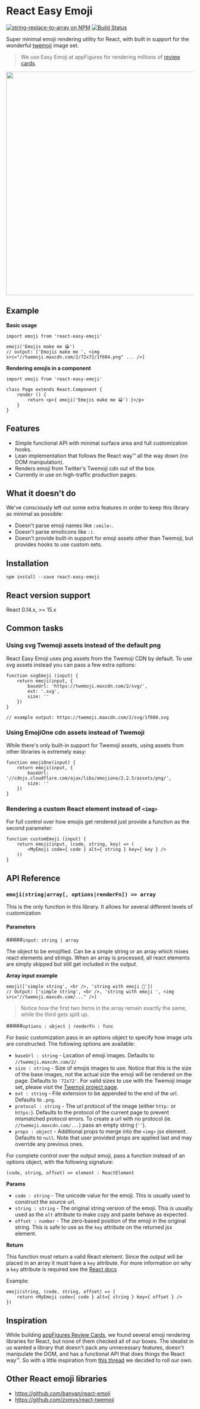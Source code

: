 # React Easy Emoji

[![string-replace-to-array on NPM](https://img.shields.io/npm/v/react-easy-emoji.svg)](https://www.npmjs.com/package/react-easy-emoji)
[![Build Status](https://img.shields.io/circleci/project/appfigures/react-easy-emoji.svg)](https://circleci.com/gh/appfigures/react-easy-emoji)

Super minimal emoji rendering utility for React, with built in support for the wonderful [twemoji](https://github.com/twitter/twemoji) image set.

> We use Easy Emoji at appFigures for rendering millions of [review cards](http://blog.appfigures.com/unleash-your-app-reviews-with-review-cards/).

<a href="https://appfigures.com/reviews/41680810438L1SidPd0I5JBQAxo-L2DlLQ" target="_blank">
  <img src="https://raw.githubusercontent.com/appfigures/react-easy-emoji/master/images/review-appfigures.png" width="600" />
</a>

## Example

**Basic usage**

```
import emoji from 'react-easy-emoji'

emoji('Emojis make me 😀')
// output: ['Emojis make me ', <img src="//twemoji.maxcdn.com/2/72x72/1f604.png" ... />]
```

**Rendering emojis in a component**

```
import emoji from 'react-easy-emoji'

class Page extends React.Component {
	render () {
		return <p>{ emoji('Emojis make me 😀') }</p>
	}
}
```

## Features

- Simple functional API with minimal surface area and full customization hooks.
- Lean implementation that follows the React way™ all the way down (no DOM manipulation).
- Renders emoji from Twitter's Twemoji cdn out of the box.
- Currently in use on high-traffic production pages.

## What it doesn't do

We've consciously left out some extra features in order to keep this library as minimal as possible:

- Doesn't parse emoji names like `:smile:`.
- Doesn't parse emoticons like `:)`.
- Doesn't provide built-in support for emoji assets other than Twemoji, but provides hooks to use custom sets.

## Installation

```
npm install --save react-easy-emoji
```

## React version support

React 0.14.x, >= 15.x

## Common tasks

### Using svg Twemoji assets instead of the default png

React Easy Emoji uses png assets from the Twemoji CDN by default. To use svg assets instead you can pass a few extra options:

```
function svgEmoji (input) {
	return emoji(input, {
		baseUrl: 'https://twemoji.maxcdn.com/2/svg/',
		ext: '.svg',
		size: ''
	})
}

// example output: https://twemoji.maxcdn.com/2/svg/1f600.svg
```

### Using EmojiOne cdn assets instead of Twemoji

While there's only built-in support for Twemoji assets, using assets from other libraries is extremely easy:

```
function emojiOne(input) {
	return emoji(input, {
		baseUrl: '//cdnjs.cloudflare.com/ajax/libs/emojione/2.2.5/assets/png/',
		size: ''
	})
}
```

### Rendering a custom React element instead of `<img>`

For full control over how emojis get rendered just provide a function as the second parameter:

```
function customEmoji (input) {
	return emoji(input, (code, string, key) => (
		<MyEmoji code={ code } alt={ string } key={ key } />
	))
}
```

## API Reference

### `emoji(string|array[, options|renderFn]) => array`

This is the only function in this library. It allows for several different levels of customization

#### Parameters

#####`input: string | array`

The object to be emojified. Can be a simple string or an array which mixes react elements and strings. When an array is processed, all react elements are simply skipped but still get included in the output.

**Array input example**

```
emoji(['simple string', <br />, 'string with emoji 🍻'])
// Output: ['simple string', <br />, 'string with emoji ', <img src="//twemoji.maxcdn.com/..." />]
```
> Notice how the first two items in the array remain exactly the same, while the third gets split up.

#####`options : object | renderFn : func`

For basic customization pass in an options object to specify how image urls are constructed. The following options are available:

- `baseUrl : string` - Location of emoji images. Defaults to `//twemoji.maxcdn.com/2/`
- `size : string` - Size of emojis images to use. Notice that this is the size of the base images, not the actual size the emoji will be rendered on the page. Defaults to `'72x72'`. For valid sizes to use with the Twemoji image set, please visit the [Twemoji project page](https://github.com/twitter/twemoji).
- `ext : string` - File extension to be appended to the end of the url. Defaults to `.png`.
- `protocol : string` - The url protocol of the image (either `http:` or `https:`). Defaults to the protocol of the current page to prevent mismatched protocol errors. To create a url with no protocol (ie. `//twemoji.maxcdn.com/...`) pass an empty string (`''`).
- `props : object` - Additional props to merge into the `<img>` jsx element. Defaults to `null`. Note that user provided props are applied last and may override any previous ones.

For complete control over the output emoji, pass a function instead of an options object, with the following signature:

```
(code, string, offset) => element : ReactElement
```

**Params**

- `code : string` - The unicode value for the emoji. This is usually used to construct the source url.
- `string : string` - The original string version of the emoji. This is usually used as the `alt` attribute to make copy and paste behave as expected.
- `offset : number` - The zero-based position of the emoji in the original string. This is safe to use as the `key` attribute on the returned jsx element.

**Return**

This function must return a valid React element. Since the output will be placed in an array it must have a `key` attribute. For more information on why a `key` attribute is required see the [React docs](https://facebook.github.io/react/docs/multiple-components.html)

Example:

```
emoji(string, (code, string, offset) => {
	return <MyEmoji code={ code } alt={ string } key={ offset } />
})
```

## Inspiration

While building [appFigures Review Cards](http://blog.appfigures.com/unleash-your-app-reviews-with-review-cards/), we found several emoji rendering libraries for React, but none of them checked all of our boxes. The idealist in us wanted a library that doesn't pack any unnecessary features, doesn't manipulate the DOM, and has a functional API that does things the React way™. So with a little inspiration from [this thread](https://github.com/facebook/react/issues/3386) we decided to roll our own.

## Other React emoji libraries

- https://github.com/banyan/react-emoji
- https://github.com/zxmys/react-twemoji
